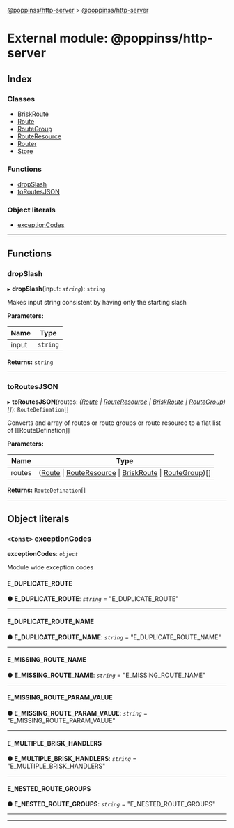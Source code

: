 [@poppinss/http-server](../README.md) > [@poppinss/http-server](../modules/_poppinss_http_server.md)

# External module: @poppinss/http-server

## Index

### Classes

* [BriskRoute](../classes/_poppinss_http_server.briskroute.md)
* [Route](../classes/_poppinss_http_server.route.md)
* [RouteGroup](../classes/_poppinss_http_server.routegroup.md)
* [RouteResource](../classes/_poppinss_http_server.routeresource.md)
* [Router](../classes/_poppinss_http_server.router.md)
* [Store](../classes/_poppinss_http_server.store.md)

### Functions

* [dropSlash](_poppinss_http_server.md#dropslash)
* [toRoutesJSON](_poppinss_http_server.md#toroutesjson)

### Object literals

* [exceptionCodes](_poppinss_http_server.md#exceptioncodes)

---

## Functions

<a id="dropslash"></a>

###  dropSlash

▸ **dropSlash**(input: *`string`*): `string`

Makes input string consistent by having only the starting slash

**Parameters:**

| Name | Type |
| ------ | ------ |
| input | `string` |

**Returns:** `string`

___
<a id="toroutesjson"></a>

###  toRoutesJSON

▸ **toRoutesJSON**(routes: *([Route](../classes/_poppinss_http_server.route.md) \| [RouteResource](../classes/_poppinss_http_server.routeresource.md) \| [BriskRoute](../classes/_poppinss_http_server.briskroute.md) \| [RouteGroup](../classes/_poppinss_http_server.routegroup.md))[]*): `RouteDefination`[]

Converts and array of routes or route groups or route resource to a flat list of \[\[RouteDefination\]\]

**Parameters:**

| Name | Type |
| ------ | ------ |
| routes | ([Route](../classes/_poppinss_http_server.route.md) \| [RouteResource](../classes/_poppinss_http_server.routeresource.md) \| [BriskRoute](../classes/_poppinss_http_server.briskroute.md) \| [RouteGroup](../classes/_poppinss_http_server.routegroup.md))[] |

**Returns:** `RouteDefination`[]

___

## Object literals

<a id="exceptioncodes"></a>

### `<Const>` exceptionCodes

**exceptionCodes**: *`object`*

Module wide exception codes

<a id="exceptioncodes.e_duplicate_route"></a>

####  E_DUPLICATE_ROUTE

**● E_DUPLICATE_ROUTE**: *`string`* = "E_DUPLICATE_ROUTE"

___
<a id="exceptioncodes.e_duplicate_route_name"></a>

####  E_DUPLICATE_ROUTE_NAME

**● E_DUPLICATE_ROUTE_NAME**: *`string`* = "E_DUPLICATE_ROUTE_NAME"

___
<a id="exceptioncodes.e_missing_route_name"></a>

####  E_MISSING_ROUTE_NAME

**● E_MISSING_ROUTE_NAME**: *`string`* = "E_MISSING_ROUTE_NAME"

___
<a id="exceptioncodes.e_missing_route_param_value"></a>

####  E_MISSING_ROUTE_PARAM_VALUE

**● E_MISSING_ROUTE_PARAM_VALUE**: *`string`* = "E_MISSING_ROUTE_PARAM_VALUE"

___
<a id="exceptioncodes.e_multiple_brisk_handlers"></a>

####  E_MULTIPLE_BRISK_HANDLERS

**● E_MULTIPLE_BRISK_HANDLERS**: *`string`* = "E_MULTIPLE_BRISK_HANDLERS"

___
<a id="exceptioncodes.e_nested_route_groups"></a>

####  E_NESTED_ROUTE_GROUPS

**● E_NESTED_ROUTE_GROUPS**: *`string`* = "E_NESTED_ROUTE_GROUPS"

___

___

